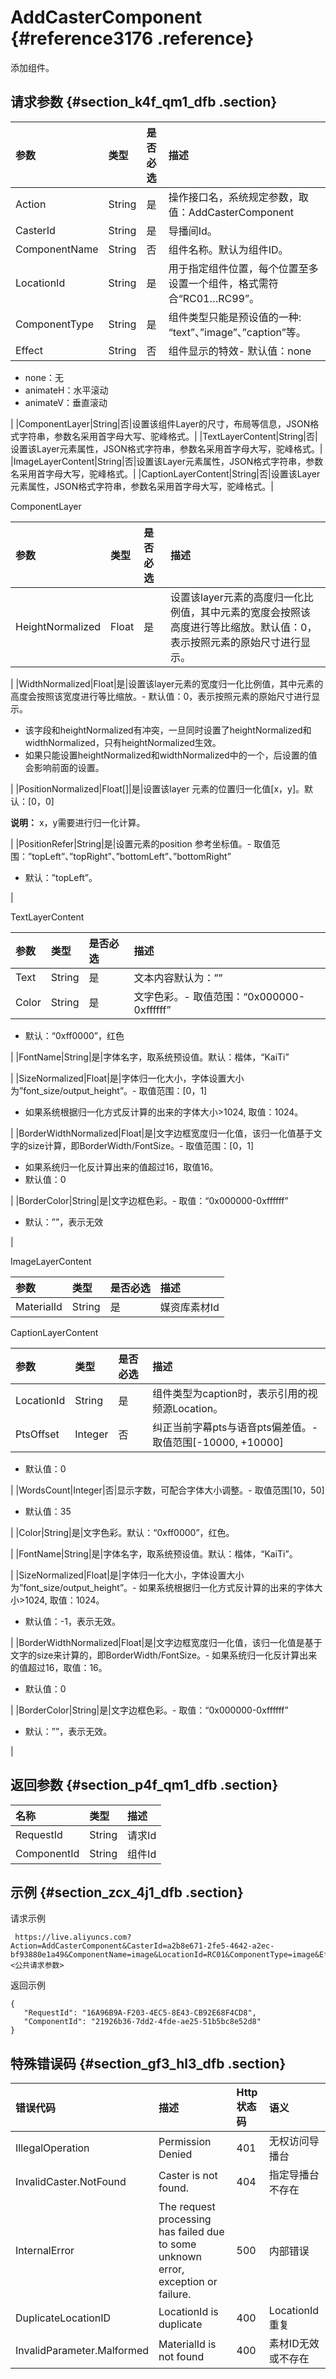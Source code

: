 # AddCasterComponent {#reference3176 .reference}

添加组件。

## 请求参数 {#section_k4f_qm1_dfb .section}

|参数|类型|是否必选|描述|
|:-|:-|:---|:-|
|Action|String|是|操作接口名，系统规定参数，取值：AddCasterComponent|
|CasterId|String|是|导播间Id。|
|ComponentName|String|否|组件名称。默认为组件ID。|
|LocationId|String|是|用于指定组件位置，每个位置至多设置一个组件，格式需符合“RC01…RC99”。|
|ComponentType|String|是|组件类型只能是预设值的一种: “text”、”image”、”caption”等。|
|Effect|String|否|组件显示的特效-   默认值：none
-   none：无
-   animateH：水平滚动
-   animateV：垂直滚动

 |
|ComponentLayer|String|否|设置该组件Layer的尺寸，布局等信息，JSON格式字符串，参数名采用首字母大写、驼峰格式。|
|TextLayerContent|String|否|设置该Layer元素属性，JSON格式字符串，参数名采用首字母大写，驼峰格式。|
|ImageLayerContent|String|否|设置该Layer元素属性，JSON格式字符串，参数名采用首字母大写，驼峰格式。|
|CaptionLayerContent|String|否|设置该Layer元素属性，JSON格式字符串，参数名采用首字母大写，驼峰格式。|

ComponentLayer

|参数|类型|是否必选|描述|
|:-|:-|:---|:-|
|HeightNormalized|Float|是|设置该layer元素的高度归一化比例值，其中元素的宽度会按照该高度进行等比缩放。默认值：0，表示按照元素的原始尺寸进行显示。

|
|WidthNormalized|Float|是|设置该layer元素的宽度归一化比例值，其中元素的高度会按照该宽度进行等比缩放。-   默认值：0，表示按照元素的原始尺寸进行显示。
-   该字段和heightNormalized有冲突，一旦同时设置了heightNormalized和widthNormalized，只有heightNormalized生效。
-   如果只能设置heightNormalized和widthNormalized中的一个，后设置的值会影响前面的设置。

|
|PositionNormalized|Float\[\]|是|设置该layer 元素的位置归一化值\[x，y\]。默认：\[0，0\]

**说明：** x，y需要进行归一化计算。

|
|PositionRefer|String|是|设置元素的position 参考坐标值。-   取值范围：”topLeft”、”topRight”、”bottomLeft”、”bottomRight”
-   默认：”topLeft”。

|

TextLayerContent

|参数|类型|是否必选|描述|
|:-|:-|:---|:-|
|Text|String|是|文本内容默认为：””|
|Color|String|是|文字色彩。-   取值范围：“0x000000-0xffffff”
-   默认：“0xff0000”，红色

|
|FontName|String|是|字体名字，取系统预设值。默认：楷体，“KaiTi”

|
|SizeNormalized|Float|是|字体归一化大小，字体设置大小为”font\_size/output\_height”。-   取值范围：\[0，1\]
-   如果系统根据归一化方式反计算的出来的字体大小\>1024, 取值：1024。

|
|BorderWidthNormalized|Float|是|文字边框宽度归一化值，该归一化值基于文字的size计算，即BorderWidth/FontSize。-   取值范围：\[0，1\]
-   如果系统归一化反计算出来的值超过16，取值16。
-   默认值：0

|
|BorderColor|String|是|文字边框色彩。-   取值：“0x000000-0xffffff”
-   默认：””，表示无效

|

ImageLayerContent

|参数|类型|是否必选|描述|
|:-|:-|:---|:-|
|MaterialId|String|是|媒资库素材Id|

CaptionLayerContent

|参数|类型|是否必选|描述|
|:-|:-|:---|:-|
|LocationId|String|是|组件类型为caption时，表示引用的视频源Location。|
|PtsOffset|Integer|否|纠正当前字幕pts与语音pts偏差值。-   取值范围\[-10000, +10000\]
-   默认值：0

|
|WordsCount|Integer|否|显示字数，可配合字体大小调整。-   取值范围\[10，50\]
-   默认值：35

|
|Color|String|是|文字色彩。默认：“0xff0000”，红色。

|
|FontName|String|是|字体名字，取系统预设值。默认：楷体，“KaiTi”。

|
|SizeNormalized|Float|是|字体归一化大小，字体设置大小为”font\_size/output\_height”。-   如果系统根据归一化方式反计算的出来的字体大小\>1024, 取值：1024。
-   默认值：-1，表示无效。

|
|BorderWidthNormalized|Float|是|文字边框宽度归一化值，该归一化值是基于文字的size来计算的，即BorderWidth/FontSize。-   如果系统归一化反计算出来的值超过16，取值：16。
-   默认值：0

|
|BorderColor|String|是|文字边框色彩。-   取值：“0x000000-0xffffff”
-   默认：””，表示无效。

|

## 返回参数 {#section_p4f_qm1_dfb .section}

|名称|类型|描述|
|:-|:-|:-|
|RequestId|String|请求Id|
|ComponentId|String|组件Id|

## 示例 {#section_zcx_4j1_dfb .section}

请求示例

```
 https://live.aliyuncs.com?Action=AddCasterComponent&CasterId=a2b8e671-2fe5-4642-a2ec-bf93880e1a49&ComponentName=image&LocationId=RC01&ComponentType=image&Effect=animateH&ComponentLayer=&ImageLayerContent=&<公共请求参数>
```

返回示例

```
{
   "RequestId": "16A96B9A-F203-4EC5-8E43-CB92E68F4CD8",
   "ComponentId": "21926b36-7dd2-4fde-ae25-51b5bc8e52d8"
}
```

## 特殊错误码 {#section_gf3_hl3_dfb .section}

|错误代码|描述|Http 状态码|语义|
|:---|:-|:-------|:-|
|IllegalOperation|Permission Denied|401|无权访问导播台|
|InvalidCaster.NotFound|Caster is not found.|404|指定导播台不存在|
|InternalError|The request processing has failed due to some unknown error, exception or failure.|500|内部错误|
|DuplicateLocationID|LocationId is duplicate|400|LocationId重复|
|InvalidParameter.Malformed|MaterialId is not found|400|素材ID无效或不存在|

